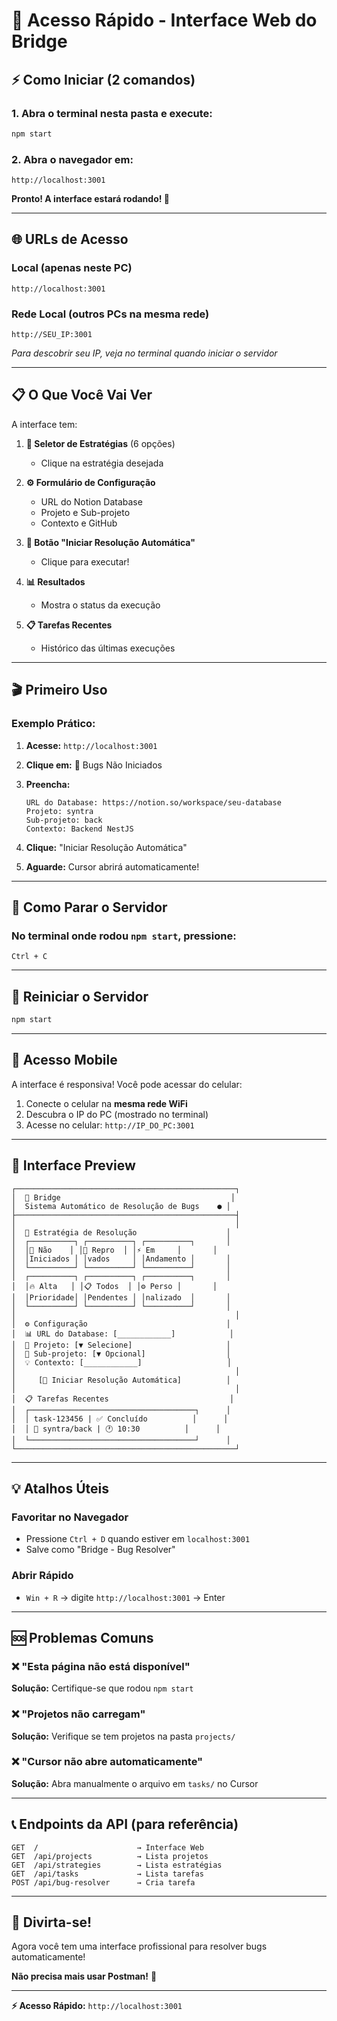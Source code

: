 # 🚀 Acesso Rápido - Interface Web do Bridge

## ⚡ Como Iniciar (2 comandos)

### 1. Abra o terminal nesta pasta e execute:
```bash
npm start
```

### 2. Abra o navegador em:
```
http://localhost:3001
```

**Pronto! A interface estará rodando! 🎉**

---

## 🌐 URLs de Acesso

### Local (apenas neste PC)
```
http://localhost:3001
```

### Rede Local (outros PCs na mesma rede)
```
http://SEU_IP:3001
```

*Para descobrir seu IP, veja no terminal quando iniciar o servidor*

---

## 📋 O Que Você Vai Ver

A interface tem:

1. **🎯 Seletor de Estratégias** (6 opções)
   - Clique na estratégia desejada

2. **⚙️ Formulário de Configuração**
   - URL do Notion Database
   - Projeto e Sub-projeto
   - Contexto e GitHub

3. **🚀 Botão "Iniciar Resolução Automática"**
   - Clique para executar!

4. **📊 Resultados**
   - Mostra o status da execução

5. **📋 Tarefas Recentes**
   - Histórico das últimas execuções

---

## 🎬 Primeiro Uso

### Exemplo Prático:

1. **Acesse:** `http://localhost:3001`

2. **Clique em:** 🚀 Bugs Não Iniciados

3. **Preencha:**
   ```
   URL do Database: https://notion.so/workspace/seu-database
   Projeto: syntra
   Sub-projeto: back
   Contexto: Backend NestJS
   ```

4. **Clique:** "Iniciar Resolução Automática"

5. **Aguarde:** Cursor abrirá automaticamente!

---

## 🛑 Como Parar o Servidor

### No terminal onde rodou `npm start`, pressione:
```
Ctrl + C
```

---

## 🔄 Reiniciar o Servidor

```bash
npm start
```

---

## 📱 Acesso Mobile

A interface é responsiva! Você pode acessar do celular:

1. Conecte o celular na **mesma rede WiFi**
2. Descubra o IP do PC (mostrado no terminal)
3. Acesse no celular: `http://IP_DO_PC:3001`

---

## 🎨 Interface Preview

```
┌─────────────────────────────────────────────────┐
│  🌉 Bridge                                      │
│  Sistema Automático de Resolução de Bugs    ● │
├─────────────────────────────────────────────────┤
│                                                 │
│  🎯 Estratégia de Resolução                    │
│  ┌──────────┐ ┌──────────┐ ┌──────────┐       │
│  │🚀 Não    │ │🔄 Repro  │ │⚡ Em     │       │
│  │Iniciados │ │vados     │ │Andamento │       │
│  └──────────┘ └──────────┘ └──────────┘       │
│  ┌──────────┐ ┌──────────┐ ┌──────────┐       │
│  │🔥 Alta   │ │📋 Todos  │ │⚙️ Perso │       │
│  │Prioridade│ │Pendentes │ │nalizado  │       │
│  └──────────┘ └──────────┘ └──────────┘       │
│                                                 │
│  ⚙️ Configuração                               │
│  📊 URL do Database: [____________]            │
│  📁 Projeto: [▼ Selecione]                     │
│  📂 Sub-projeto: [▼ Opcional]                  │
│  💡 Contexto: [____________]                   │
│                                                 │
│     [🚀 Iniciar Resolução Automática]          │
│                                                 │
│  📋 Tarefas Recentes                           │
│  ┌─────────────────────────────────────┐      │
│  │ task-123456 | ✅ Concluído          │      │
│  │ 📁 syntra/back | 🕐 10:30          │      │
│  └─────────────────────────────────────┘      │
└─────────────────────────────────────────────────┘
```

---

## 💡 Atalhos Úteis

### Favoritar no Navegador
- Pressione `Ctrl + D` quando estiver em `localhost:3001`
- Salve como "Bridge - Bug Resolver"

### Abrir Rápido
- `Win + R` → digite `http://localhost:3001` → Enter

---

## 🆘 Problemas Comuns

### ❌ "Esta página não está disponível"
**Solução:** Certifique-se que rodou `npm start`

### ❌ "Projetos não carregam"
**Solução:** Verifique se tem projetos na pasta `projects/`

### ❌ "Cursor não abre automaticamente"
**Solução:** Abra manualmente o arquivo em `tasks/` no Cursor

---

## 📞 Endpoints da API (para referência)

```
GET  /                      → Interface Web
GET  /api/projects          → Lista projetos
GET  /api/strategies        → Lista estratégias
GET  /api/tasks             → Lista tarefas
POST /api/bug-resolver      → Cria tarefa
```

---

## 🎉 Divirta-se!

Agora você tem uma interface profissional para resolver bugs automaticamente!

**Não precisa mais usar Postman!** 🚀

---

**⚡ Acesso Rápido:** `http://localhost:3001`

